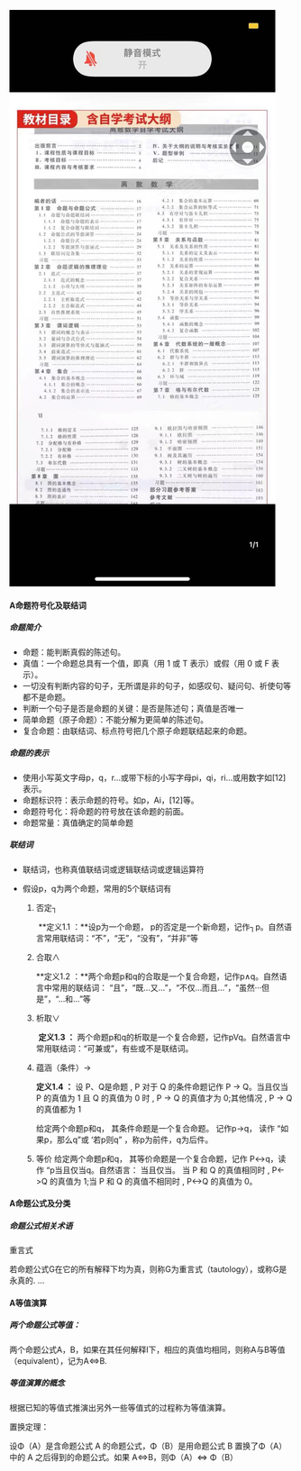![微信图片_20220303174301](./Charpter1.assets/微信图片_20220303174301.jpg)

#### A命题符号化及联结词

##### 命题简介

- 命题：能判断真假的陈述句。
- 真值：一个命题总具有一个值，即真（用 1 或 T 表示）或假（用 0 或 F 表示）。
- 一切没有判断内容的句子，无所谓是非的句子，如感叹句、疑问句、祈使句等都不是命题。
- 判断一个句子是否是命题的关键：是否是陈述句；真值是否唯一
- 简单命题（原子命题）：不能分解为更简单的陈述句。
- 复合命题：由联结词、标点符号把几个原子命题联结起来的命题。

##### 命题的表示

- 使用小写英文字母p，q，r...或带下标的小写字母pi，qi，ri...或用数字如[12]表示。
- 命题标识符：表示命题的符号。如p，Ai，[12]等。
- 命题符号化：将命题的符号放在该命题的前面。
- 命题常量：真值确定的简单命题

##### 联结词

- 联结词，也称真值联结词或逻辑联结词或逻辑运算符

- 假设p，q为两个命题，常用的5个联结词有

  1. 否定┐

     ​    **定义1.1 ：**设p为一个命题， p的否定是一个新命题，记作┐p。自然语言常用联结词：“不”，“无”，“没有”，“并非”等

  2. 合取∧ 

        **定义1.2 ：**两个命题p和q的合取是一个复合命题，记作p∧q。自然语言中常用的联结词： “且”，“既…又...”，“不仅…而且…”，“虽然···但是”，“…和…”等

  3. 析取∨

     ​    **定义1.3 ：** 两个命题p和q的析取是一个复合命题，记作pVq。自然语言中常用联结词：“可兼或”，有些或不是联结词。

  4. 蕴涵（条件）→

     **定义1.4 ：**
     设 P、Q是命题 , P 对于 Q 的条件命题记作 P → Q。当且仅当 P 的真值为 1 且 Q 的真值为 0 时 , P → Q 的真值才为 0;其他情况 , P → Q 的真值都为 1 

     给定两个命题p和q， 其条件命题是一个复合命题。 记作p→q， 读作 “如果p，那么q”或 ‘若p则q” ，称p为前件，q为后件。
  5. 等价
     给定两个命题p和q， 其等价命题是一个复合命题，记作 P<->q，读作 “p当且仅当q。自然语言： 当且仅当。
     当 P 和 Q 的真值相同时 , P<->Q 的真值为 1;当 P 和 Q 的真值不相同时 , P<->Q 的真值为 0。

#### A命题公式及分类

##### 命题公式相关术语

重言式

若命题公式G在它的所有解释下均为真，则称G为重言式（tautology），或称G是永真的.
...


#### A等值演算

##### 两个命题公式等值：

两个命题公式A，B，如果在其任何解释I下，相应的真值均相同，则称A与B等值（equivalent），记为A⇔B.

##### 等值演算的概念

根据已知的等值式推演出另外一些等值式的过程称为等值演算。

置换定理： 

设Φ（A）是含命题公式 A 的命题公式，Φ（B）是用命题公式 B 置换了Φ（A）中的 A 之后得到的命题公式。如果 A<=>B，则Φ（A）<=> Φ（B）